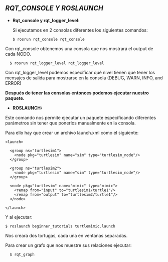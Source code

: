 
## ***RQT_CONSOLE Y ROSLAUNCH***

- **Rqt_console y rqt_logger_level:**

  Si ejecutamos en 2 consolas diferentes los siguientes comandos:

      $ rosrun rqt_console rqt_console
 
 Con rqt_console obtenemos una consola que nos mostrará el output de cada NODO.

      $ rosrun rqt_logger_level rqt_logger_level

Con rqt_logger_level podemos especificar qué nivel tienen que tener los mensajes de salida para mostrarse en la consola (DEBUG, WARN, INFO, and ERROR)

**Después de tener las consolas entonces podemos ejecutar nuestro paquete.**

- **ROSLAUNCH:**

Este comando nos permite ejecutar un paquete especificando diferentes parámetros sin tener que ponerlos manualmente en la consola.

Para ello hay que crear un archivo launch.xml como el siguiente:

    <launch>

      <group ns="turtlesim1">
        <node pkg="turtlesim" name="sim" type="turtlesim_node"/>
      </group>

      <group ns="turtlesim2">
        <node pkg="turtlesim" name="sim" type="turtlesim_node"/>
      </group>

      <node pkg="turtlesim" name="mimic" type="mimic">
        <remap from="input" to="turtlesim1/turtle1"/>
        <remap from="output" to="turtlesim2/turtle1"/>
      </node>

    </launch>
    
Y al ejecutar:

    $ roslaunch beginner_tutorials turtlemimic.launch

Nos creará dos tortugas, cada una en ventanas separadas.

Para crear un grafo que nos muestre sus relaciones ejecutar:

      $ rqt_graph
